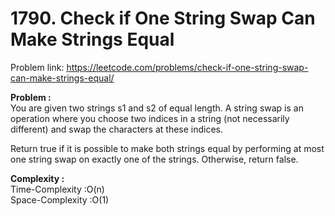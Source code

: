 # 1790. Check if One String Swap Can Make Strings Equal

Problem link: https://leetcode.com/problems/check-if-one-string-swap-can-make-strings-equal/

**Problem :**<br>
You are given two strings s1 and s2 of equal length. A string swap is an operation where you choose two indices in a string (not necessarily different) and swap the characters at these indices.<br>

Return true if it is possible to make both strings equal by performing at most one string swap on exactly one of the strings. Otherwise, return false.<br>

**Complexity :**<br>
Time-Complexity :O(n)<br>
Space-Complexity :O(1)<br>
